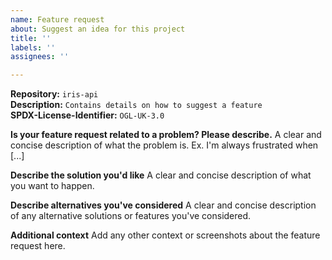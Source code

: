 ```yaml
---
name: Feature request
about: Suggest an idea for this project
title: ''
labels: ''
assignees: ''

---
```


**Repository:** `iris-api`\
**Description:** `Contains details on how to suggest a feature`\
**SPDX-License-Identifier:** `OGL-UK-3.0`

**Is your feature request related to a problem? Please describe.**
A clear and concise description of what the problem is. Ex. I'm always frustrated when [...]

**Describe the solution you'd like**
A clear and concise description of what you want to happen.

**Describe alternatives you've considered**
A clear and concise description of any alternative solutions or features you've considered.

**Additional context**
Add any other context or screenshots about the feature request here.
